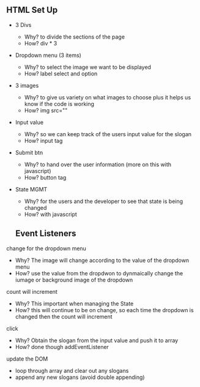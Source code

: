 ## HTML Set Up

- 3 Divs
  - Why? to divide the sections of the page
  - How? div * 3

- Dropdown menu (3 items)
  - Why? to select the image we want to be displayed 
  - How? label select and option

- 3 images 
  - Why? to give us variety on what images to choose plus it helps us know if the code is working 
  - How? img src=""

- Input value 
  - Why? so we can keep track of the users input value for the slogan
  - How? input tag

- Submit btn
  - Why? to hand over the user information (more on this with javascript)
  - How? button tag

- State MGMT
  - Why? for the users and the developer to see that state is being changed
  - How? with javascript 



  ## Event Listeners

change for the dropdown menu
  - Why? The image will change according to the value of the dropdown menu
  - How? use the value from the dropdwon to dynmaically change the iumage or background image of the dropdown

count will increment 
  - Why? This important when managing the State 
  - How? this will continue to be on change, so each time the dropdown is changed then the count will increment

  click 
   - Why? Obtain the slogan from the input value and push it to array
   - How? done though addEventListener


update the DOM 
 - loop through array and clear out any slogans
 - append any new slogans (avoid double appending)
